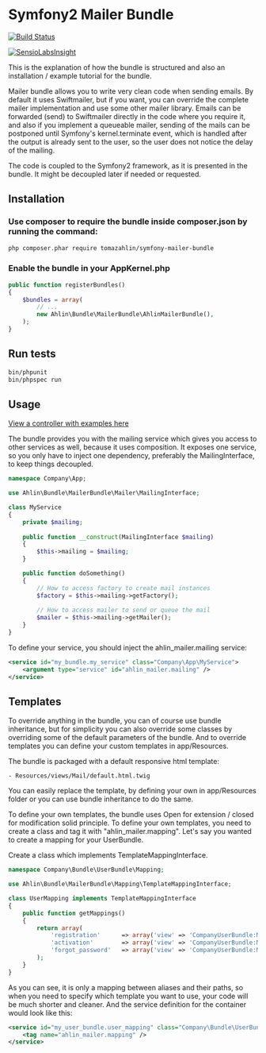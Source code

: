 # Symfony2 Mailer Bundle

[![Build Status](https://travis-ci.org/tomazahlin/symfony-mailer-bundle.svg?branch=master)](https://travis-ci.org/tomazahlin/symfony-mailer-bundle)

[![SensioLabsInsight](https://insight.sensiolabs.com/projects/4fe70994-cedd-49aa-a03f-2a018574d90f/big.png)](https://insight.sensiolabs.com/projects/4fe70994-cedd-49aa-a03f-2a018574d90f)

This is the explanation of how the bundle is structured and also an installation / example tutorial for the bundle.

Mailer bundle allows you to write very clean code when sending emails. By default it uses Swiftmailer, but if you want, you can
override the complete mailer implementation and use some other mailer library. Emails can be forwarded (send) to Swiftmailer directly
in the code where you require it, and also if you implement a queueable mailer, sending of the mails can be postponed until Symfony's
kernel.terminate event, which is handled after the output is already sent to the user, so the user does not notice the delay of the mailing.

The code is coupled to the Symfony2 framework, as it is presented in the bundle. It might be decoupled later if needed or requested.

## Installation

### Use composer to require the bundle inside composer.json by running the command:

``` bash
php composer.phar require tomazahlin/symfony-mailer-bundle
```

### Enable the bundle in your AppKernel.php

``` php
public function registerBundles()
{
    $bundles = array(
        // ...
        new Ahlin\Bundle\MailerBundle\AhlinMailerBundle(),
    );
}
```

## Run tests

``` bash
bin/phpunit
bin/phpspec run
```
    
## Usage

[View a controller with examples here](https://github.com/tomazahlin/symfony-mailer-bundle/blob/master/src/Ahlin/Bundle/MailerBundle/Controller/ExampleController.php)

The bundle provides you with the mailing service which gives you access to other services as well, because it uses composition.
It exposes one service, so you only have to inject one dependency, preferably the MailingInterface, to keep things decoupled.

``` php
namespace Company\App;

use Ahlin\Bundle\MailerBundle\Mailer\MailingInterface;

class MyService
{
    private $mailing;
        
    public function __construct(MailingInterface $mailing)
    {
        $this->mailing = $mailing;
    }

    public function doSomething()
    {
        // How to access factory to create mail instances
        $factory = $this->mailing->getFactory();
        
        // How to access mailer to send or queue the mail
        $mailer = $this->mailing->getMailer();
    }
}
```

To define your service, you should inject the ahlin_mailer.mailing service:

``` xml
<service id="my_bundle.my_service" class="Company\App\MyService">
    <argument type="service" id="ahlin_mailer.mailing" />
</service>
```

## Templates

To override anything in the bundle, you can of course use bundle inheritance, but for simplicity you can also
override some classes by overriding some of the default parameters of the bundle. And to override templates you
can define your custom templates in app/Resources.

The bundle is packaged with a default responsive html template:

    - Resources/views/Mail/default.html.twig

You can easily replace the template, by defining your own in app/Resources folder or you can use bundle inheritance
to do the same.

To define your own templates, the bundle uses Open for extension / closed for modification solid principle. To
define your own templates, you need to create a class and tag it with "ahlin_mailer.mapping". Let's say you wanted to
create a mapping for your UserBundle.

Create a class which implements TemplateMappingInterface.

``` php
namespace Company\Bundle\UserBundle\Mapping;

use Ahlin\Bundle\MailerBundle\Mapping\TemplateMappingInterface;

class UserMapping implements TemplateMappingInterface
{
    public function getMappings()
    {
        return array(
            'registration'      => array('view' => 'CompanyUserBundle:Mail:registration.html.twig',     'contentType' => 'text/html'),
            'activation'        => array('view' => 'CompanyUserBundle:Mail:activation.html.twig',       'contentType' => 'text/html'),
            'forgot_password'   => array('view' => 'CompanyUserBundle:Mail:forgot_password.html.twig',  'contentType' => 'text/html'),
        );
    }
}
```

As you can see, it is only a mapping between aliases and their paths, so when you need to specify which template you want to use,
your code will be much shorter and cleaner. And the service definition for the container would look like this:

``` xml
<service id="my_user_bundle.user_mapping" class="Company\Bundle\UserBundle\Mapping\UserMapping" public="false">
    <tag name="ahlin_mailer.mapping" />
</service>
```


